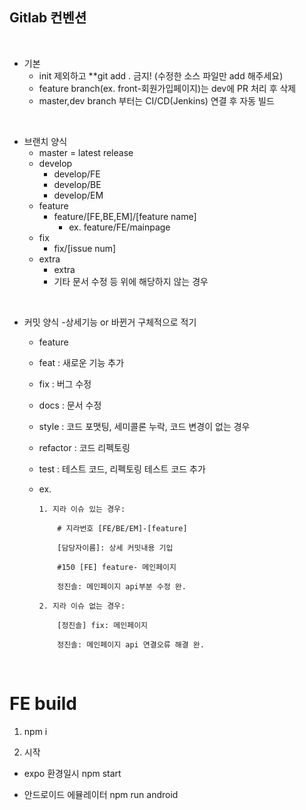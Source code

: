 ## Gitlab 컨벤션

<br>

- 기본
  - init 제외하고 \*\*git add . 금지! (수정한 소스 파일만 add 해주세요)
  - feature branch(ex. front-회원가입페이지)는 dev에 PR 처리 후 삭제
  - master,dev branch 부터는 CI/CD(Jenkins) 연결 후 자동 빌드

<br>
    
  - 브랜치 양식
    - master = latest release
    - develop
      - develop/FE
      - develop/BE
      - develop/EM
    - feature
      - feature/[FE,BE,EM]/[feature name]
        - ex. feature/FE/mainpage
    - fix
      - fix/[issue num]
    - extra
      - extra
      - 기타 문서 수정 등 위에 해당하지 않는 경우

<br>

- 커밋 양식 -상세기능 or 바뀐거 구체적으로 적기

  - feature
  - feat : 새로운 기능 추가
  - fix : 버그 수정
  - docs : 문서 수정
  - style : 코드 포맷팅, 세미콜론 누락, 코드 변경이 없는 경우
  - refactor : 코드 리펙토링
  - test : 테스트 코드, 리펙토링 테스트 코드 추가
  - ex.

    ```
    1. 지라 이슈 있는 경우:

        # 지라번호 [FE/BE/EM]-[feature]

        [담당자이름]: 상세 커밋내용 기입

        #150 [FE] feature- 메인페이지

        정진솔: 메인페이지 api부분 수정 완.

    2. 지라 이슈 없는 경우:

        [정진솔] fix: 메인페이지

        정진솔: 메인페이지 api 연결오류 해결 완.
    ```

<br>

# FE build 
1. npm i 

2. 시작

- expo 환경일시
npm start 

- 안드로이드 에뮬레이터
npm run android
